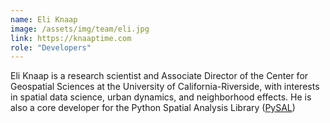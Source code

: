 ```yaml
---
name: Eli Knaap
image: /assets/img/team/eli.jpg
link: https://knaaptime.com
role: "Developers"
---
```

Eli Knaap is a research scientist and Associate Director of the Center for Geospatial Sciences at the University of California-Riverside, with interests in spatial data science, urban dynamics, and neighborhood effects. He is also a core developer for the Python Spatial Analysis Library ([PySAL](http://pysal.org))